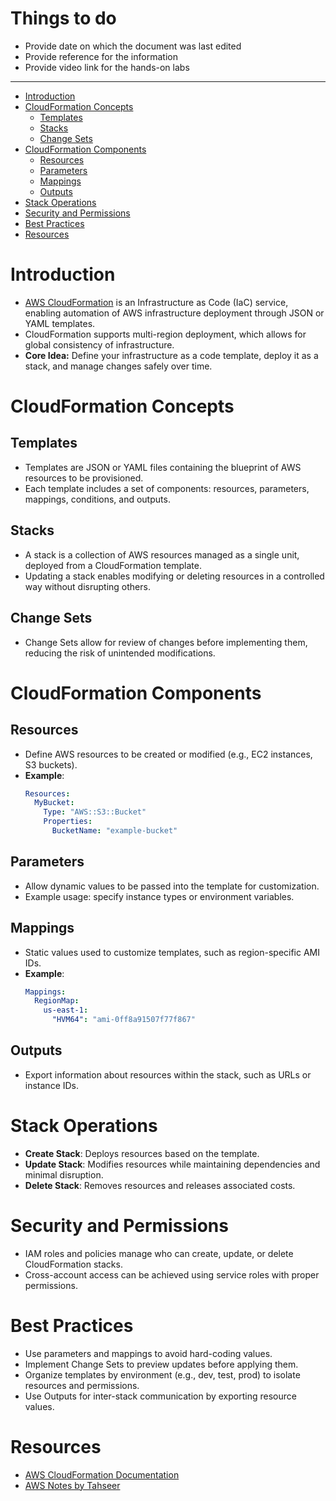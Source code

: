 <h1> Things to do </h1>

- Provide date on which the document was last edited
- Provide reference for the information
- Provide video link for the hands-on labs
---

- [Introduction](#introduction)
- [CloudFormation Concepts](#cloudformation-concepts)
  - [Templates](#templates)
  - [Stacks](#stacks)
  - [Change Sets](#change-sets)
- [CloudFormation Components](#cloudformation-components)
  - [Resources](#resources)
  - [Parameters](#parameters)
  - [Mappings](#mappings)
  - [Outputs](#outputs)
- [Stack Operations](#stack-operations)
- [Security and Permissions](#security-and-permissions)
- [Best Practices](#best-practices)
- [Resources](#resources-1)

# Introduction
- [AWS CloudFormation](https://docs.aws.amazon.com/cloudformation/latest/UserGuide/Welcome.html) is an Infrastructure as Code (IaC) service, enabling automation of AWS infrastructure deployment through JSON or YAML templates.
- CloudFormation supports multi-region deployment, which allows for global consistency of infrastructure.
- **Core Idea:** Define your infrastructure as a code template, deploy it as a stack, and manage changes safely over time.

# CloudFormation Concepts
## Templates
- Templates are JSON or YAML files containing the blueprint of AWS resources to be provisioned. 
- Each template includes a set of components: resources, parameters, mappings, conditions, and outputs.

## Stacks
- A stack is a collection of AWS resources managed as a single unit, deployed from a CloudFormation template.
- Updating a stack enables modifying or deleting resources in a controlled way without disrupting others.

## Change Sets
- Change Sets allow for review of changes before implementing them, reducing the risk of unintended modifications.

# CloudFormation Components
## Resources
- Define AWS resources to be created or modified (e.g., EC2 instances, S3 buckets).
- **Example**: 
  ```yaml
  Resources:
    MyBucket:
      Type: "AWS::S3::Bucket"
      Properties:
        BucketName: "example-bucket"
  ```

## Parameters
- Allow dynamic values to be passed into the template for customization.
- Example usage: specify instance types or environment variables.

## Mappings
- Static values used to customize templates, such as region-specific AMI IDs.
- **Example**:
  ```yaml
  Mappings:
    RegionMap:
      us-east-1:
        "HVM64": "ami-0ff8a91507f77f867"
  ```

## Outputs
- Export information about resources within the stack, such as URLs or instance IDs.

# Stack Operations
- **Create Stack**: Deploys resources based on the template.
- **Update Stack**: Modifies resources while maintaining dependencies and minimal disruption.
- **Delete Stack**: Removes resources and releases associated costs.

# Security and Permissions
- IAM roles and policies manage who can create, update, or delete CloudFormation stacks.
- Cross-account access can be achieved using service roles with proper permissions.

# Best Practices
- Use parameters and mappings to avoid hard-coding values.
- Implement Change Sets to preview updates before applying them.
- Organize templates by environment (e.g., dev, test, prod) to isolate resources and permissions.
- Use Outputs for inter-stack communication by exporting resource values.

# Resources
- [AWS CloudFormation Documentation](https://docs.aws.amazon.com/cloudformation/index.html)
- [AWS Notes by Tahseer](https://arkalim.notion.site/Notes-143374c83daa4d4991b07400056a2aa9)